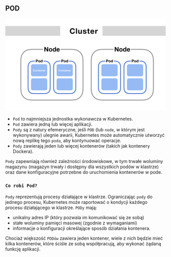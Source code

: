 ## POD

![pod](/grafiki/pod.png)

- `Pod` to najmniejsza jednostka wykonawcza w Kubernetes. 
- `Pod` zawiera jedną lub więcej aplikacji. 
- `Pody` są z natury efemeryczne, jeśli `POD` (lub `node`, w którym jest wykonywany) ulegnie awarii, Kubernetes może automatycznie utworzyć nową replikę tego `poda`, aby kontynuować operacje. 
- `Pody` zawierają jeden lub więcej kontenerów (takich jak kontenery Dockera).

`Pody` zapewniają również zależności środowiskowe, w tym trwałe woluminy magazynu (magazyn trwały i dostępny dla wszystkich podów w klastrze) oraz dane konfiguracyjne potrzebne do uruchomienia kontenerów w pode.

### `Co robi Pod?`

`Pody` reprezentują procesy działające w klastrze. Ograniczając `pody` do jednego procesu, Kubernetes może raportować o kondycji każdego procesu działającego w klastrze. `PODy` mają:

- unikalny adres IP (który pozwala im komunikować się ze sobą)
- stałe woluminy pamięci masowej (zgodnie z wymaganiami)
- informacje o konfiguracji określające sposób działania kontenera.

Chociaż większość `PODów` zawiera jeden kontener, wiele z nich będzie mieć kilka kontenerów, które ściśle ze sobą współpracują, aby wykonać żądaną funkcję aplikacji.